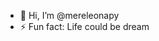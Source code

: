 - 👋 Hi, I’m @mereleonapy
- ⚡ Fun fact: Life could be dream 

<!---
mereleonapy/mereleonapy is a ✨ special ✨ repository because its `README.md` (this file) appears on your GitHub profile.
You can click the Preview link to take a look at your changes.
--->
